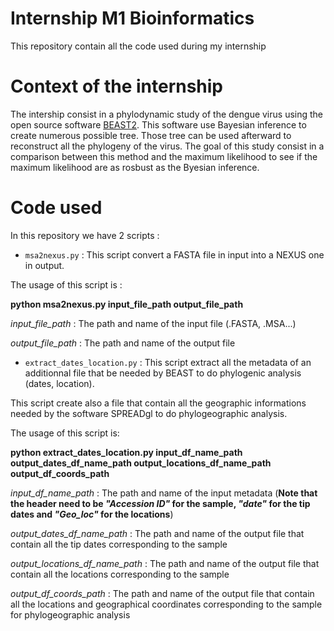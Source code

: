 # Internship M1 Bioinformatics
This repository contain all the code used during my internship

# Context of the internship
The intership consist in a phylodynamic study of the dengue virus using the open source software [BEAST2](https://www.beast2.org/). 
This software use Bayesian inference to create numerous possible tree. Those tree can be used afterward to reconstruct all the phylogeny of the virus.
The goal of this study consist in a comparison between this method and the maximum likelihood to see if the maximum likelihood are as rosbust as the Byesian inference.

# Code used 
In this repository we have 2 scripts :

- `msa2nexus.py` : This script convert a FASTA file in input into a NEXUS one in output.

The usage of this script is :

**python msa2nexus.py input_file_path output_file_path**

  *input_file_path* : The path and name of the input file (.FASTA, .MSA...)
  
  *output_file_path* : The path and name of the output file 

- `extract_dates_location.py` : This script extract all the metadata of an additionnal file that be needed by BEAST to do phylogenic analysis (dates, location).

This script create also a file that contain all the geographic informations needed by the software SPREADgl to do phylogeographic analysis.

The usage of this script is:

**python extract_dates_location.py input_df_name_path output_dates_df_name_path output_locations_df_name_path output_df_coords_path**

  *input_df_name_path* : The path and name of the input metadata (**Note that the header need to be *"Accession ID"* for the sample, *"date"* for the tip dates and *"Geo_loc"* for the locations**)
  
  *output_dates_df_name_path* : The path and name of the output file that contain all the tip dates corresponding to the sample
  
  *output_locations_df_name_path* : The path and name of the output file that contain all the locations corresponding to the sample
  
  *output_df_coords_path* : The path and name of the output file that contain all the locations and geographical coordinates corresponding to the sample for phylogeographic analysis
  
